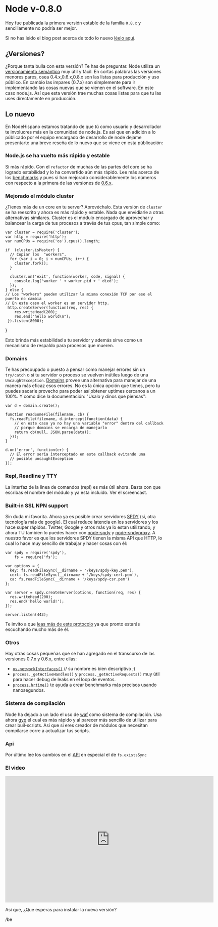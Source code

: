 # Node v-0.8.0

Hoy fue publicada la primera versión estable de la familia `0.8.x` y sencillamente no podría ser mejor.

Si no has leido el blog post acerca de todo lo nuevo [léelo aquí](blog.nodejs.org/2012/06/25/node-v0-8-0/).

## ¿Versiones?
¿Porque tanta bulla con esta versión? Te has de preguntar. Node utiliza un [versionamiento semántico](http://semver.org) muy útil y fácil. En cortas palabras las versiones menores pares, osea 0.4.x,0.6.x,0.8.x son las listas para producción y uso público. En cambio las impares (0.7.x) son simplemente para ir implementando las cosas nuevas que se vienen en el software. En este caso node.js. Así que esta versión trae muchas cosas listas para que tu las uses directamente en producción.


## Lo nuevo

En NodeHispano estamos tratando de que tú como usuario y desarrollador te involucres más en la comunidad de node.js. Es así que en adición a lo públicado por el equipo encargado de desarrollo de node dejame presentarte una breve reseña de lo nuevo que se viene en esta públicación:

### Node.js se ha vuelto más rápido y estable

Si más rápido. Con el `refactor` de muchas de las partes del core se ha logrado estabilidad y lo ha convertido aún más rápido. Lee más acerca de los [benchmarks](http://blog.nodejs.org/2012/06/25/node-v0-8-0/) y pues si han mejorado considerablemente los números con respecto a la primera de las versiones de [0.6.x](http://blog.nodejs.org/2011/11/05/node-v0-6-0/).

### Mejorado el módulo cluster

¿Tienes más de un core en tu server? Aprovéchalo. Esta versión de `cluster` se ha reescrito y ahora es más rápido y estable. Nada que envidiarle a otras alternativas similares. Cluster es el módulo encargado de aprovechar y balancear la carga de tus procesos a través de tus cpus, tan simple como:

    var cluster = require('cluster');
    var http = require('http');
    var numCPUs = require('os').cpus().length;
   
    if  (cluster.isMaster) {
      // Copiar los  "workers".
      for (var i = 0; i < numCPUs; i++) {
        cluster.fork();
      }

      cluster.on('exit', function(worker, code, signal) {
        console.log('worker ' + worker.pid + ' died');
      });
    } else {
    // Los "workers" pueden utilizar la misma conexión TCP por eso el puerto no cambia
    // En este caso el worker es un servidor http.
     http.createServer(function(req, res) {
        res.writeHead(200);
        res.end("hello world\n");
     }).listen(8000);
   }

Esto brinda más estabilidad a tu servidor y además sirve como un mecanismo de respaldo para procesos que mueren. 

### Domains

Te has precoupado o puesto a pensar como manejar errores sin un `try/catch` o si tu servidor o proceso se vuelven inútiles luego de una `UncaughtException`. [Domains](http://nodejs.org/api/domain.html) provee una alternativa para manejar de una manera más eficaz esos errores. No es la única opción que tienes, pero tu puedes sacarle provecho para poder así obtener uptimes cercanos a un 100%.  Y como dice la documentación: "Úsalo y dinos que piensas":

	var d = domain.create();

	function readSomeFile(filename, cb) {
	  fs.readFile(filename, d.intercept(function(data) {
	    // en este caso ya no hay una variable "error" dentro del callback
	    // porque domains se encarga de manejarlo
	    return cb(null, JSON.parse(data));
	  }));
	}

	d.on('error', function(er) {
	  // El error seria interceptado en este callback evitando una
	  // posible uncaughtException
	});


### Repl, Readline y TTY
La interfaz de la linea de comandos  (repl) es más útil ahora.
Basta con que escribas el nombre del módulo y ya esta incluido. Ver el screencast.

### Built-in SSL NPN support

Sin duda mi favorita. Ahora ya es posible crear servidores [SPDY](http://www.chromium.org/spdy) (si, otra tecnología más de google). El cual reduce latencia en los servidores y los hace super rápidos. Twitter, Google y otros más ya lo estan utilizando, y ahora TU tambien lo puedes hacer con [node-spdy](https://github.com/indutny/node-spdy) y [node-spdyproxy](https://www.github.com/igrigorik/node-spdyproxy/). A nuestro favor es que los servidores SPDY tienen la misma API que HTTP, lo cual lo hace muy sencillo de trabajar y hacer cosas con él:

	var spdy = require('spdy'),
	    fs = require('fs');

	var options = {
	  key: fs.readFileSync(__dirname + '/keys/spdy-key.pem'),
	  cert: fs.readFileSync(__dirname + '/keys/spdy-cert.pem'),
	  ca: fs.readFileSync(__dirname + '/keys/spdy-csr.pem')
	};

	var server = spdy.createServer(options, function(req, res) {
	  res.writeHead(200);
	  res.end('hello world!');
	});

	server.listen(443);

Te invito a que [leas más de este protocolo](http://www.chromium.org/spdy) ya que pronto estarás escuchando mucho más de él.

### Otros

Hay otras cosas pequeñas que se han agregado en el transcurso de las versiones 0.7.x y 0.6.x, entre ellas:

- [`os.networkInterfaces()`](http://nodejs.org/api/os.html#os_os_networkinterfaces) // su nombre es bien descriptivo ;)
- `process._getActiveHandles()` y `process._getActiveRequests()` muy útil para hacer debug de leaks en el loop de eventos.
- [`process.hrtime()`](http://nodejs.org/api/process.html#process_process_hrtime) te ayuda a crear benchmarks más precisos usando nanosegundos.

### Sistema de compilación

Node ha dejado a un lado el uso de [waf](http://code.google.com/p/waf/) como sistema de compilación. Usa ahora [gyp](https://github.com/TooTallNate/node-gyp) el cual es más rápido y al parecer más sencillo de utilizar para crear buil-scripts. Así que si eres creador de módulos que necesitan compilarse corre a actualizar tus scripts.


### Api
Por último lee los cambios en el [API](https://github.com/joyent/node/wiki/API-changes-between-v0.6-and-v0.8) en especial el de `fs.existsSync`


### El video
<iframe frameborder="0" allowfullscreen width="660" height="400" src="http://play.codestre.am/embed/c901c506f27d8bb7b72c7215f"></iframe>
 

Así que, ¿Que esperas para instalar la nueva versión? 


/be

